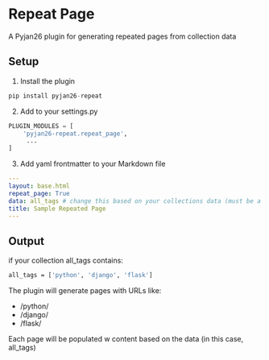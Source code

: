 # Repeat Page

A Pyjan26 plugin for generating repeated pages from collection data

## Setup

1. Install the plugin
```python
pip install pyjan26-repeat
```


2. Add to your settings.py

```python
PLUGIN_MODULES = [
    'pyjan26-repeat.repeat_page',
     ...
]
```

3. Add yaml frontmatter to your Markdown file
```yaml
---
layout: base.html
repeat_page: True 
data: all_tags # change this based on your collections data (must be a list)
title: Sample Repeated Page
---
```

## Output

if your collection all_tags contains:

```bash
all_tags = ['python', 'django', 'flask']
```

The plugin will generate pages with URLs like:
* /python/
* /django/
* /flask/

Each page will be populated w content based on the data (in this case, all_tags)



